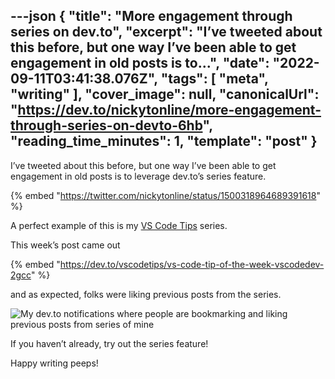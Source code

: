 ---json
{
  "title": "More engagement through series on dev.to",
  "excerpt": "I’ve tweeted about this before, but one way I’ve been able to get engagement in old posts is to...",
  "date": "2022-09-11T03:41:38.076Z",
  "tags": [
    "meta",
    "writing"
  ],
  "cover_image": null,
  "canonicalUrl": "https://dev.to/nickytonline/more-engagement-through-series-on-devto-6hb",
  "reading_time_minutes": 1,
  "template": "post"
}
---

I’ve tweeted about this before, but one way I’ve been able to get engagement in old posts is to leverage dev.to’s series feature.

{% embed "https://twitter.com/nickytonline/status/1500318964689391618" %}

A perfect example of this is my [VS Code Tips](https://dev.to/nickytonline/series/17419) series.

This week’s post came out

{% embed "https://dev.to/vscodetips/vs-code-tip-of-the-week-vscodedev-2gcc" %}

and as expected, folks were liking previous posts from the series.

![My dev.to notifications where people are bookmarking and liking previous posts from series of mine](https://www.iamdeveloper.com/images/posts/_uploads_articles_n97rfjp41oejm2cimabg.png)

If you haven’t already, try out the series feature!

Happy writing peeps!
